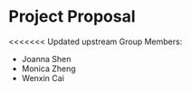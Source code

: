 # Project Proposal

<<<<<<< Updated upstream
Group Members:
- Joanna Shen
- Monica Zheng
- Wenxin Cai

